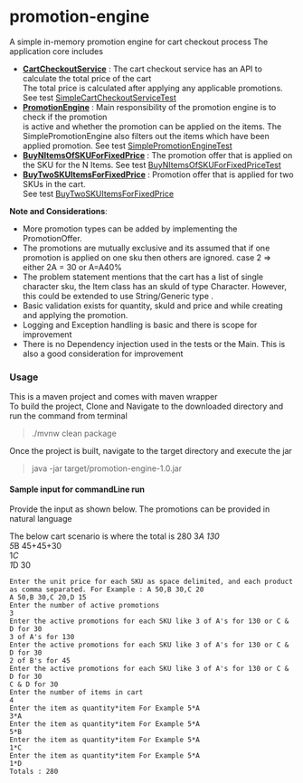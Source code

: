 # promotion-engine
A simple in-memory promotion engine for cart checkout process
The application core includes  
- **[CartCheckoutService](src/main/java/com/aragh/service/SimpleCartCheckoutService.java)** : The cart checkout service has an API to calculate the total price of the cart  
The total price is calculated after applying any applicable promotions. 
See test [SimpleCartCheckoutServiceTest](src/test/java/com/aragh/service/SimpleCartCheckoutServiceTest.java)
- **[PromotionEngine](src/main/java/com/aragh/promotion/engine/SimplePromotionEngine.java)** : Main responsibility of the promotion engine is to check if the promotion   
is active and whether the promotion can be applied on the items. The SimplePromotionEngine also filters 
out the items which have been applied promotion.
See test [SimplePromotionEngineTest](src/test/java/com/aragh/promotion/SimplePromotionEngineTest.java)
- **[BuyNItemsOfSKUForFixedPrice](src/main/java/com/aragh/promotion/BuyNItemsOfSKUForFixedPrice.java)** : The promotion offer that is applied on the SKU for the N Items.
See test [BuyNItemsOfSKUForFixedPriceTest](src/test/java/com/aragh/promotion/BuyNItemsOfSKUForFixedPriceTest.java)
- **[BuyTwoSKUItemsForFixedPrice](src/main/java/com/aragh/promotion/BuyTwoSKUItemsForFixedPrice.java)** : Promotion offer that is applied for two SKUs in the cart.  
See test [BuyTwoSKUItemsForFixedPrice](src/test/java/com/aragh/promotion/BuyTwoSKUItemsForFixedPriceTest.java)  


**Note and Considerations**:  
- More promotion types can be added by implementing the PromotionOffer.  
- The promotions are mutually exclusive and its assumed that if one promotion 
is applied on one sku then others are ignored. case 2 => either 2A = 30 or A=A40%
- The problem statement mentions that the cart has a list of single character sku, the Item
class has an skuId of type Character. However, this could be extended to use String/Generic type <T>.
- Basic validation exists for quantity, skuId and price and while creating and applying the promotion.
- Logging and Exception handling is basic and there is scope for improvement
- There is no Dependency injection used in the tests or the Main. This is also a good consideration
for improvement

### Usage
This is a maven project and comes with maven wrapper  
To build the project, Clone and Navigate to the downloaded directory and run the command from terminal
> ./mvnw clean package

Once the project is built, navigate to the target directory and execute the jar
>  java -jar target/promotion-engine-1.0.jar

#### Sample input for commandLine run

Provide the input as shown below. The promotions can be provided in natural language  

The below cart scenario is where the total is 280
3*A 130  
5*B 45+45+30  
1*C  
1*D 30  
````
Enter the unit price for each SKU as space delimited, and each product as comma separated. For Example : A 50,B 30,C 20  
A 50,B 30,C 20,D 15  
Enter the number of active promotions
3  
Enter the active promotions for each SKU like 3 of A's for 130 or C & D for 30  
3 of A's for 130  
Enter the active promotions for each SKU like 3 of A's for 130 or C & D for 30    
2 of B's for 45  
Enter the active promotions for each SKU like 3 of A's for 130 or C & D for 30   
C & D for 30  
Enter the number of items in cart    
4  
Enter the item as quantity*item For Example 5*A   
3*A  
Enter the item as quantity*item For Example 5*A   
5*B  
Enter the item as quantity*item For Example 5*A    
1*C  
Enter the item as quantity*item For Example 5*A  
1*D  
Totals : 280  
````
